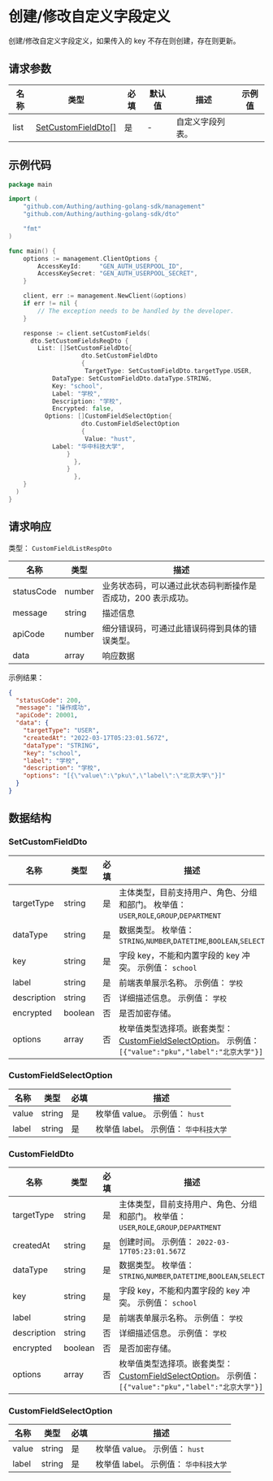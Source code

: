 # 创建/修改自定义字段定义

<!--
  警告⚠️：
  不要直接修改该文档，
  https://github.com/Authing/authing-docs-factory
  使用该项目进行生成
-->

<LastUpdated />

创建/修改自定义字段定义，如果传入的 key 不存在则创建，存在则更新。

## 请求参数

| 名称 | 类型                                                 | 必填 | 默认值 | 描述             | 示例值 |
| ---- | ---------------------------------------------------- | ---- | ------ | ---------------- | ------ |
| list | <a href="#SetCustomFieldDto">SetCustomFieldDto[]</a> | 是   | -      | 自定义字段列表。 |        |

## 示例代码

```go
package main

import (
    "github.com/Authing/authing-golang-sdk/management"
    "github.com/Authing/authing-golang-sdk/dto"

    "fmt"
)

func main() {
    options := management.ClientOptions {
        AccessKeyId:     "GEN_AUTH_USERPOOL_ID",
        AccessKeySecret: "GEN_AUTH_USERPOOL_SECRET",
    }

    client, err := management.NewClient(&options)
    if err != nil {
        // The exception needs to be handled by the developer.
    }

    response := client.setCustomFields(
      dto.SetCustomFieldsReqDto {
        List: []SetCustomFieldDto{
                    dto.SetCustomFieldDto
                    {
                     TargetType: SetCustomFieldDto.targetType.USER,
            DataType: SetCustomFieldDto.dataType.STRING,
            Key: "school",
            Label: "学校",
            Description: "学校",
            Encrypted: false,
          Options: []CustomFieldSelectOption{
                    dto.CustomFieldSelectOption
                    {
                     Value: "hust",
            Label: "华中科技大学",
                }
                  },
                }
                  },
    }
  )
}
```

## 请求响应

类型： `CustomFieldListRespDto`

| 名称       | 类型   | 描述                                                         |
| ---------- | ------ | ------------------------------------------------------------ |
| statusCode | number | 业务状态码，可以通过此状态码判断操作是否成功，200 表示成功。 |
| message    | string | 描述信息                                                     |
| apiCode    | number | 细分错误码，可通过此错误码得到具体的错误类型。               |
| data       | array  | 响应数据                                                     |

示例结果：

```json
{
  "statusCode": 200,
  "message": "操作成功",
  "apiCode": 20001,
  "data": {
    "targetType": "USER",
    "createdAt": "2022-03-17T05:23:01.567Z",
    "dataType": "STRING",
    "key": "school",
    "label": "学校",
    "description": "学校",
    "options": "[{\"value\":\"pku\",\"label\":\"北京大学\"}]"
  }
}
```

## 数据结构

### <a id="SetCustomFieldDto"></a> SetCustomFieldDto

| 名称        | 类型    | 必填 | 描述                                                                                                                                         |
| ----------- | ------- | ---- | -------------------------------------------------------------------------------------------------------------------------------------------- |
| targetType  | string  | 是   | 主体类型，目前支持用户、角色、分组和部门。 枚举值：`USER`,`ROLE`,`GROUP`,`DEPARTMENT`                                                        |
| dataType    | string  | 是   | 数据类型。 枚举值：`STRING`,`NUMBER`,`DATETIME`,`BOOLEAN`,`SELECT`                                                                           |
| key         | string  | 是   | 字段 key，不能和内置字段的 key 冲突。 示例值： `school`                                                                                      |
| label       | string  | 是   | 前端表单展示名称。 示例值： `学校`                                                                                                           |
| description | string  | 否   | 详细描述信息。 示例值： `学校`                                                                                                               |
| encrypted   | boolean | 否   | 是否加密存储。                                                                                                                               |
| options     | array   | 否   | 枚举值类型选择项。嵌套类型：<a href="#CustomFieldSelectOption">CustomFieldSelectOption</a>。 示例值： `[{"value":"pku","label":"北京大学"}]` |

### <a id="CustomFieldSelectOption"></a> CustomFieldSelectOption

| 名称  | 类型   | 必填 | 描述                                   |
| ----- | ------ | ---- | -------------------------------------- |
| value | string | 是   | 枚举值 value。 示例值： `hust`         |
| label | string | 是   | 枚举值 label。 示例值： `华中科技大学` |

### <a id="CustomFieldDto"></a> CustomFieldDto

| 名称        | 类型    | 必填 | 描述                                                                                                                                         |
| ----------- | ------- | ---- | -------------------------------------------------------------------------------------------------------------------------------------------- |
| targetType  | string  | 是   | 主体类型，目前支持用户、角色、分组和部门。 枚举值：`USER`,`ROLE`,`GROUP`,`DEPARTMENT`                                                        |
| createdAt   | string  | 是   | 创建时间。 示例值： `2022-03-17T05:23:01.567Z`                                                                                               |
| dataType    | string  | 是   | 数据类型。 枚举值：`STRING`,`NUMBER`,`DATETIME`,`BOOLEAN`,`SELECT`                                                                           |
| key         | string  | 是   | 字段 key，不能和内置字段的 key 冲突。 示例值： `school`                                                                                      |
| label       | string  | 是   | 前端表单展示名称。 示例值： `学校`                                                                                                           |
| description | string  | 否   | 详细描述信息。 示例值： `学校`                                                                                                               |
| encrypted   | boolean | 否   | 是否加密存储。                                                                                                                               |
| options     | array   | 否   | 枚举值类型选择项。嵌套类型：<a href="#CustomFieldSelectOption">CustomFieldSelectOption</a>。 示例值： `[{"value":"pku","label":"北京大学"}]` |

### <a id="CustomFieldSelectOption"></a> CustomFieldSelectOption

| 名称  | 类型   | 必填 | 描述                                   |
| ----- | ------ | ---- | -------------------------------------- |
| value | string | 是   | 枚举值 value。 示例值： `hust`         |
| label | string | 是   | 枚举值 label。 示例值： `华中科技大学` |
